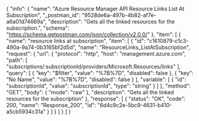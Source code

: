 {
  "info": {
    "name": "Azure Resource Manager API Resource Links List At Subscription",
    "_postman_id": "9528de6a-497b-4b82-af7e-a6a01d74669a",
    "description": "Gets all the linked resources for the subscription.",
    "schema": "https://schema.getpostman.com/json/collection/v2.0.0/"
  },
  "item": [
    {
      "name": "resource links at subscription",
      "item": [
        {
          "id": "c1610879-c1c3-490a-9a74-0b3165bf2d5d",
          "name": "ResourceLinks_ListAtSubscription",
          "request": {
            "url": {
              "protocol": "http",
              "host": "management.azure.com",
              "path": [
                "subscriptions/:subscriptionId/providers/Microsoft.Resources/links"
              ],
              "query": [
                {
                  "key": "$filter",
                  "value": "%7B%7D",
                  "disabled": false
                },
                {
                  "key": "No Name",
                  "value": "%7B%7D",
                  "disabled": false
                }
              ],
              "variable": [
                {
                  "id": "subscriptionId",
                  "value": "subscriptionId",
                  "type": "string"
                }
              ]
            },
            "method": "GET",
            "body": {
              "mode": "raw"
            },
            "description": "Gets all the linked resources for the subscription"
          },
          "response": [
            {
              "status": "OK",
              "code": 200,
              "name": "Response_200",
              "id": "6d4c9c2e-5bc9-4631-b410-a5cb5934c31a"
            }
          ]
        }
      ]
    }
  ]
}